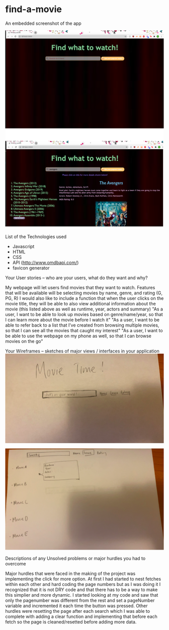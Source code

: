 # find-a-movie
An embedded screenshot of the app

![start page](/images/whattowatchstartpage.png)
![result page](/images/whattowatchresultpage.png)


List of the Technologies used
- Javascript
- HTML
- CSS
- API (http://www.omdbapi.com/)
- favicon generator

Your User stories – who are your users, what do they want and why?

My webpage will let users find movies that they want to watch.
Features that will be available will be selecting movies by name, genre, and rating (G, PG, R)
I would also like to include a function that when the user clicks on the movie title, they will be able to also view additional information about the movie (this listed above as well as runtime, year, actors and summary)
"As a user, I want to be able to look up movies based on genre/name/year, so that I can learn more about the movie before I watch it"
"As a user, I want to be able to refer back to a list that I’ve created from browsing multiple movies, so that I can see all the movies that caught my interest"
"As a user, I want to be able to use the webpage on my phone as well, so that I can browse movies on the go"


Your Wireframes – sketches of major views / interfaces in your application
![wireframe start page](/images/wireframestart.png)

![wireframe start page](/images/wireframeresult.png)


Descriptions of any Unsolved problems or major hurdles you had to overcome

Major hurdles that were faced in the making of the project was implementing the click for more option. At first I had started to nest fetches within each other and hard coding the page numbers but as I was doing it I recognized that it is not DRY code and that there has to be a way to  make this simplier and more dynamic. I started looking at my code and saw that only the pagenumber was different from the rest and set a pageNumber variable and incremented it each time the button was pressed. Other hurdles were resetting the page after each search which I was able to complete with adding a clear function and implementing that before each fetch so the page is cleaned/resetted before adding more data.
